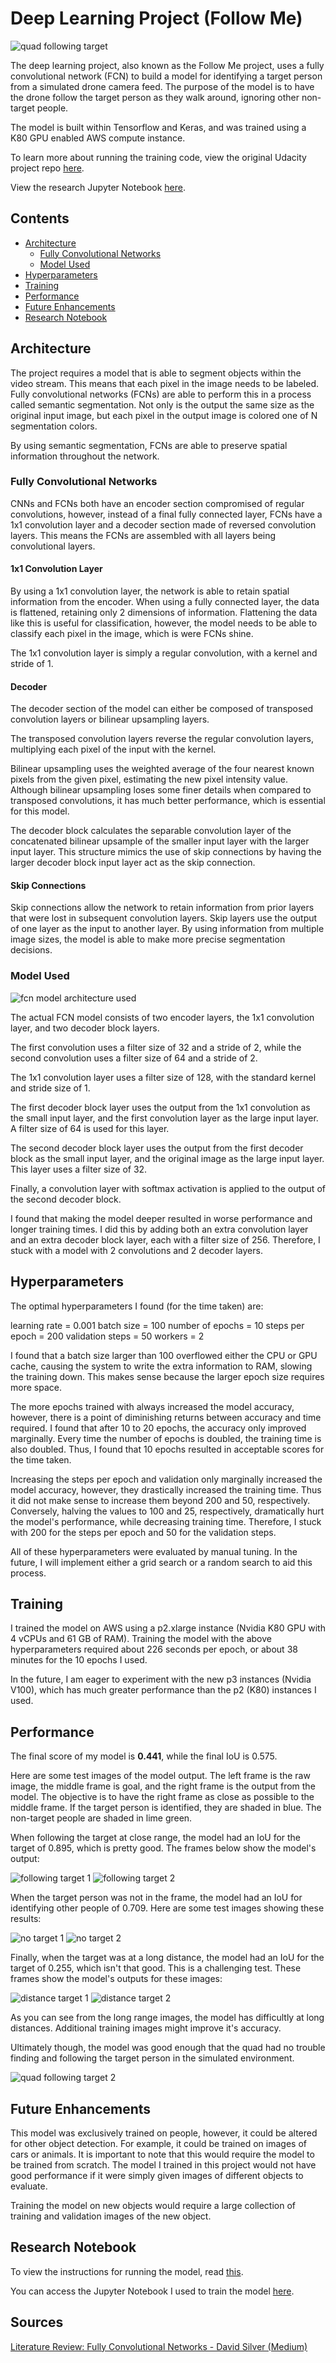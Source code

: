 [//]: # (Image References)
[quad_following_1]: ./misc/quad_following_1.png
[quad_following_2]: ./misc/quad_following_2.png
[fcn_architecture]: ./misc/fcn_architecture.png
[following_target_1]: ./misc/following_target_1.png
[following_target_2]: ./misc/following_target_2.png
[no_target_1]: ./misc/no_target_1.png
[no_target_2]: ./misc/no_target_2.png
[distance_target_1]: ./misc/distance_target_1.png
[distance_target_2]: ./misc/distance_target_2.png

# Deep Learning Project (Follow Me)

![quad following target][quad_following_1]

The deep learning project, also known as the Follow Me project, uses a fully convolutional network (FCN) to build a model for identifying a target person from a simulated drone camera feed. The purpose of the model is to have the drone follow the target person as they walk around, ignoring other non-target people.

The model is built within Tensorflow and Keras, and was trained using a K80 GPU enabled AWS compute instance.

To learn more about running the training code, view the original Udacity project repo [here](https://github.com/udacity/RoboND-DeepLearning-Project).

View the research Jupyter Notebook [here](RoboND-DeepLearning-Project/code/model_training.ipynb).

## Contents

- [Architecture](#architecture)
  - [Fully Convolutional Networks](#fully-convolutional-networks)
  - [Model Used](#model-used)
- [Hyperparameters](#hyperparameters)
- [Training](#training)
- [Performance](#performance)
- [Future Enhancements](#future-enhancements)
- [Research Notebook](#research-notebook)

## Architecture

The project requires a model that is able to segment objects within the video stream. This means that each pixel in the image needs to be labeled. Fully convolutional networks (FCNs) are able to perform this in a process called semantic segmentation. Not only is the output the same size as the original input image, but each pixel in the output image is colored one of N segmentation colors.

By using semantic segmentation, FCNs are able to preserve spatial information throughout the network.

### Fully Convolutional Networks

CNNs and FCNs both have an encoder section compromised of regular convolutions, however, instead of a final fully connected layer, FCNs have a 1x1 convolution layer and a decoder section made of reversed convolution layers. This means the FCNs are assembled with all layers being convolutional layers.

#### 1x1 Convolution Layer

By using a 1x1 convolution layer, the network is able to retain spatial information from the encoder. When using a fully connected layer, the data is flattened, retaining only 2 dimensions of information. Flattening the data like this is useful for classification, however, the model needs to be able to classify each pixel in the image, which is were FCNs shine.

The 1x1 convolution layer is simply a regular convolution, with a kernel and stride of 1.

#### Decoder

The decoder section of the model can either be composed of transposed convolution layers or bilinear upsampling layers.

The transposed convolution layers reverse the regular convolution layers, multiplying each pixel of the input with the kernel.

Bilinear upsampling uses the weighted average of the four nearest known pixels from the given pixel, estimating the new pixel intensity value. Although bilinear upsampling loses some finer details when compared to transposed convolutions, it has much better performance, which is essential for this model.

The decoder block calculates the separable convolution layer of the concatenated bilinear upsample of the smaller input layer with the larger input layer. This structure mimics the use of skip connections by having the larger decoder block input layer act as the skip connection.

#### Skip Connections

Skip connections allow the network to retain information from prior layers that were lost in subsequent convolution layers. Skip layers use the output of one layer as the input to another layer. By using information from multiple image sizes, the model is able to make more precise segmentation decisions.

### Model Used

![fcn model architecture used][fcn_architecture]

The actual FCN model consists of two encoder layers, the 1x1 convolution layer, and two decoder block layers.

The first convolution uses a filter size of 32 and a stride of 2, while the second convolution uses a filter size of 64 and a stride of 2.

The 1x1 convolution layer uses a filter size of 128, with the standard kernel and stride size of 1.

The first decoder block layer uses the output from the 1x1 convolution as the small input layer, and the first convolution layer as the large input layer. A filter size of 64 is used for this layer.

The second decoder block layer uses the output from the first decoder block as the small input layer, and the original image as the large input layer. This layer uses a filter size of 32.

Finally, a convolution layer with softmax activation is applied to the output of the second decoder block.

I found that making the model deeper resulted in worse performance and longer training times. I did this by adding both an extra convolution layer and an extra decoder block layer, each with a filter size of 256. Therefore, I stuck with a model with 2 convolutions and 2 decoder layers.

## Hyperparameters

The optimal hyperparameters I found (for the time taken) are:

learning rate = 0.001
batch size = 100
number of epochs = 10
steps per epoch = 200
validation steps = 50
workers = 2

I found that a batch size larger than 100 overflowed either the CPU or GPU cache, causing the system to write the extra information to RAM, slowing the training down. This makes sense because the larger epoch size requires more space.

The more epochs trained with always increased the model accuracy, however, there is a point of diminishing returns between accuracy and time required. I found that after 10 to 20 epochs, the accuracy only improved marginally. Every time the number of epochs is doubled, the training time is also doubled. Thus, I found that 10 epochs resulted in acceptable scores for the time taken.

Increasing the steps per epoch and validation only marginally increased the model accuracy, however, they drastically increased the training time. Thus it did not make sense to increase them beyond 200 and 50, respectively. Conversely, halving the values to 100 and 25, respectively, dramatically hurt the model's performance, while decreasing training time. Therefore, I stuck with 200 for the steps per epoch and 50 for the validation steps.

All of these hyperparameters were evaluated by manual tuning. In the future, I will implement either a grid search or a random search to aid this process.

## Training

I trained the model on AWS using a p2.xlarge instance (Nvidia K80 GPU with 4 vCPUs and 61 GB of RAM). Training the model with the above hyperparameters required about 226 seconds per epoch, or about 38 minutes for the 10 epochs I used.

In the future, I am eager to experiment with the new p3 instances (Nvidia V100), which has much greater performance than the p2 (K80) instances I used.

## Performance

The final score of my model is **0.441**, while the final IoU is 0.575.

Here are some test images of the model output. The left frame is the raw image, the middle frame is goal, and the right frame is the output from the model. The objective is to have the right frame as close as possible to the middle frame. If the target person is identified, they are shaded in blue. The non-target people are shaded in lime green.

When following the target at close range, the model had an IoU for the target of 0.895, which is pretty good. The frames below show the model's output:

![following target 1][following_target_1]
![following target 2][following_target_2]

When the target person was not in the frame, the model had an IoU for identifying other people of 0.709. Here are some test images showing these results:

![no target 1][no_target_1]
![no target 2][no_target_2]

Finally, when the target was at a long distance, the model had an IoU for the target of 0.255, which isn't that good. This is a challenging test. These frames show the model's outputs for these images:

![distance target 1][distance_target_1]
![distance target 2][distance_target_2]

As you can see from the long range images, the model has difficultly at long distances. Additional training images might improve it's accuracy.

Ultimately though, the model was good enough that the quad had no trouble finding and following the target person in the simulated environment.

![quad following target 2][quad_following_2]

## Future Enhancements

This model was exclusively trained on people, however, it could be altered for other object detection. For example, it could be trained on images of cars or animals. It is important to note that this would require the model to be trained from scratch. The model I trained in this project would not have good performance if it were simply given images of different objects to evaluate.

Training the model on new objects would require a large collection of training and validation images of the new object.

## Research Notebook

To view the instructions for running the model, read [this](RoboND-DeepLearning-Project/README.md).

You can access the Jupyter Notebook I used to train the model [here](RoboND-DeepLearning-Project/code/model_training.ipynb).

## Sources

[Literature Review: Fully Convolutional Networks - David Silver (Medium)](https://medium.com/self-driving-cars/literature-review-fully-convolutional-networks-d0a11fe0a7aa)
